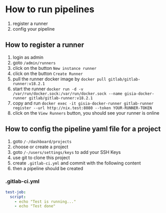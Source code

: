 # How to run pipelines

1. register a runner
1. config your pipeline

## How to register a runner

1. login as admin
1. goto `/admin/runners`
1. click on the button `New instance runner`
1. click on the button `Create Runner`
1. pull the runner docker image by `docker pull gitlab/gitlab-runner:v18.2.1`
1. start the runner `docker run -d -v /var/run/docker.sock:/var/run/docker.sock --name gisia-docker-runner gitlab/gitlab-runner:v18.2.1`
1. copy and run `docker exec -it gisia-docker-runner gitlab-runner register --url http://nix.test:8080 --token YOUR-RUNNER-TOKEN`
1. click on the `View Runners` button, you should see your runner is online


## How to config the pipeline yaml file for a project

1. goto `/-/dashboard/projects`
1. choose or create a project
1. goto `/-/users/settings/keys` to add your SSH Keys
1. use git to clone this project
1. create `.gitlab-ci.yml` and commit with the following content
1. then a pipeline should be created
### .gitlab-ci.yml
```yaml
test-job:
  script:
    - echo "Test is running..."
    - echo "Test done"
```

